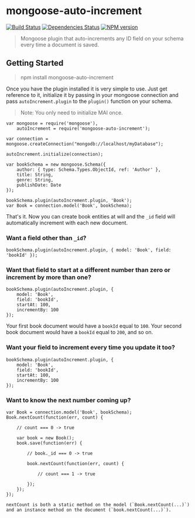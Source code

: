 # mongoose-auto-increment

[![Build Status](https://travis-ci.org/Chevex/mongoose-auto-increment.png)](https://travis-ci.org/Chevex/mongoose-auto-increment)
[![Dependencies Status](https://gemnasium.com/Chevex/mongoose-auto-increment.png)](https://gemnasium.com/Chevex/mongoose-auto-increment)
[![NPM version](https://badge.fury.io/js/mongoose-auto-increment.png)](http://badge.fury.io/js/mongoose-auto-increment)

> Mongoose plugin that auto-increments any ID field on your schema every time a document is saved.

## Getting Started

> npm install mongoose-auto-increment

Once you have the plugin installed it is very simple to use. Just get reference to it, initialize it by passing in your
mongoose connection and pass `autoIncrement.plugin` to the `plugin()` function on your schema.

> Note: You only need to initialize MAI once.

    var mongoose = require('mongoose'),
        autoIncrement = require('mongoose-auto-increment');

    var connection = mongoose.createConnection("mongodb://localhost/myDatabase");

    autoIncrement.initialize(connection);

    var bookSchema = new mongoose.Schema({
        author: { type: Schema.Types.ObjectId, ref: 'Author' },
        title: String,
        genre: String,
        publishDate: Date
    });

    bookSchema.plugin(autoIncrement.plugin, 'Book');
    var Book = connection.model('Book', bookSchema);

That's it. Now you can create book entities at will and the `_id` field will automatically increment with each new document.

### Want a field other than `_id`?

    bookSchema.plugin(autoIncrement.plugin, { model: 'Book', field: 'bookId' });

### Want that field to start at a different number than zero or increment by more than one?

    bookSchema.plugin(autoIncrement.plugin, {
        model: 'Book',
        field: 'bookId',
        startAt: 100,
        incrementBy: 100
    });

Your first book document would have a `bookId` equal to `100`. Your second book document would have a `bookId` equal to `200`, and so on.

### Want your field to increment every time you update it too?

    bookSchema.plugin(autoIncrement.plugin, {
        model: 'Book',
        field: 'bookId',
        startAt: 100,
        incrementBy: 100
    });

### Want to know the next number coming up?

    var Book = connection.model('Book', bookSchema);
    Book.nextCount(function(err, count) {

        // count === 0 -> true

        var book = new Book();
        book.save(function(err) {

            // book._id === 0 -> true

            book.nextCount(function(err, count) {

                // count === 1 -> true

            });
        });
    });

    nextCount is both a static method on the model (`Book.nextCount(...)`) and an instance method on the document (`book.nextCount(...)`).
